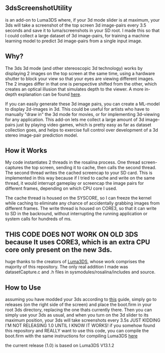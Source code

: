 ## 3dsScreenshotUtility 
is an add-on to Luma3DS where, if your 3d mode slider is at maximum, your 3ds will take a screenshot of the top screen 3d image-pairs every 3.5 seconds and save it to luma/screenshots in your SD root. I made this so that I could collect a large dataset of 3d image-pairs, for training a machine learning model to predict 3d image-pairs from a single input image.

## Why?
The 3ds 3d mode (and other stereoscopic 3d technology) works by displaying 2 images on the top screen at the same time, using a hardware shutter to block your view so that your eyes are viewing different images. The 2 images differ in that one is perspective shifted from the other, which creates an optical illusion that simulates depth to the viewer. A more in-depth explanation can be found [here](https://gbatemp.net/threads/better-stereoscopic-3d-patches-cheat-codes-releases-development-and-discussion.625945/). 

If you can easily generate these 3d image pairs, you can create a ML-model to display 2d-images in 3d. This could be useful for artists who have to manually "draw in" the 3d mode for movies, or for implementing 3d-viewing for any application. This add-on lets me collect a large amount of 3d image-pairs just by playing video games, which is pretty easy as far as dataset collection goes, and helps to exercise full control over development of a 3d stereo image-pair prediction model.

## How it Works
My code instantiates 2 threads in the rosalina process. One thread screen-captures the top screen, sending it to cache, then calls the second thread. The second thread writes the cached screencap to your SD card. This is implemented in this way because if I tried to cache and write on the same thread, it would interrupt gameplay or screencap the image pairs for different frames, depending on which CPU core I used. 

The cache thread is housed on the SYSCORE, so I can freeze the kernel while caching to eliminate any chance of accidentally grabbing images from different frames. The write thread is housed on CORE3, so that it can write to SD in the backround, without interrupting the running application or system calls for hundreds of ms. 


## THIS CODE DOES NOT WORK ON OLD 3DS because It uses CORE3, which is an extra CPU core only present on the new 3ds.


huge thanks to the creators of [Luma3DS](https://github.com/LumaTeam/Luma3DS), whose work comprises the majority of this repository. The only real addition I made was datasetCapture.c and .h files in sysmodules/rosalina/includes and source. 

## How to Use 
assuming you have modded your 3ds according to [this](https://3ds.hacks.guide/) guide, simply go to releases (on the right side of the screen) and place the boot.firm in your root 3ds directory, replacing the one thats currently there. Then you can simply use your 3ds as usual, and when you turn on the 3d slider to its maximum position, your 3ds will take screenshots every 3.5s JUST KIDDING I'M NOT RELEASING 1.0 UNTIL I KNOW IT WORKS!
if you somehow found this repository and REALLY want to use this code, you can compile the boot.firm with the same instructions for compiling Luma3DS [here](https://github.com/LumaTeam/Luma3DS)

the current release (1.0) is based on Luma3DS V13.1.2

